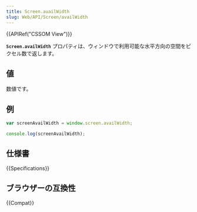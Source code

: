 ```yaml
---
title: Screen.availWidth
slug: Web/API/Screen/availWidth
---
```

{{APIRef("CSSOM View")}}

**`Screen.availWidth`** プロパティは、ウィンドウで利用可能な水平方向の空間をピクセル数で返します。

## 値

数値です。

## 例

```js
var screenAvailWidth = window.screen.availWidth;

console.log(screenAvailWidth);
```

## 仕様書

{{Specifications}}

## ブラウザーの互換性

{{Compat}}
